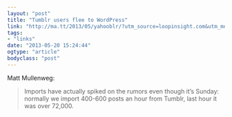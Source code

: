 ```yaml
---
layout: "post"
title: "Tumblr users flee to WordPress"
link: "http://ma.tt/2013/05/yahooblr/?utm_source=loopinsight.com&utm_medium=referral&utm_campaign=Feed"
tags: 
- "links"
date: "2013-05-20 15:24:44"
ogtype: "article"
bodyclass: "post"
---
```


Matt Mullenweg:

> Imports have actually spiked on the rumors even though it’s Sunday: normally we import 400-600 posts an hour from Tumblr, last hour it was over 72,000.